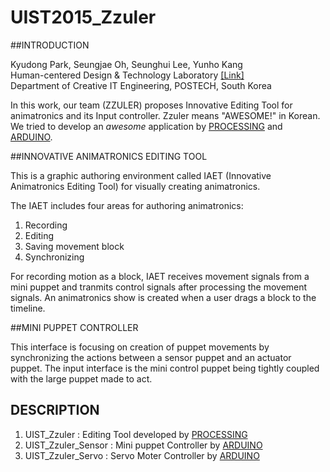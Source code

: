 # UIST2015_Zzuler

##INTRODUCTION

Kyudong Park, Seungjae Oh, Seunghui Lee, Yunho Kang<br>
Human-centered Design & Technology Laboratory [[Link]](http://hdt.postech.ac.kr)<br>
Department of Creative IT Engineering, POSTECH, South Korea

In this work, our team (ZZULER) proposes Innovative Editing Tool for animatronics and its Input controller.
Zzuler means "AWESOME!" in Korean. We tried to develop an *awesome* application by [PROCESSING](https://processing.org/) and [ARDUINO](https://www.arduino.cc/).


##INNOVATIVE ANIMATRONICS EDITING TOOL

This is a graphic authoring environment called IAET (Innovative Animatronics Editing Tool) for visually creating animatronics.

The IAET includes four areas for authoring animatronics:

1. Recording 
2. Editing 
3. Saving movement block 
4. Synchronizing 


For recording motion as a block, IAET receives movement signals from a mini puppet and tranmits control signals after processing the movement signals. An animatronics show is created when a user drags a block to the timeline. 


##MINI PUPPET CONTROLLER

This interface is focusing on creation of puppet movements by synchronizing the actions between a sensor puppet and an actuator puppet.
The input interface is the mini control puppet being tightly coupled with the large puppet made to act.


## DESCRIPTION
1. UIST_Zzuler : Editing Tool developed by [PROCESSING](https://processing.org/)
2. UIST_Zzuler_Sensor : Mini puppet Controller by [ARDUINO](https://www.arduino.cc/)
3. UIST_Zzuler_Servo :  Servo Moter Controller by [ARDUINO](https://www.arduino.cc/)

